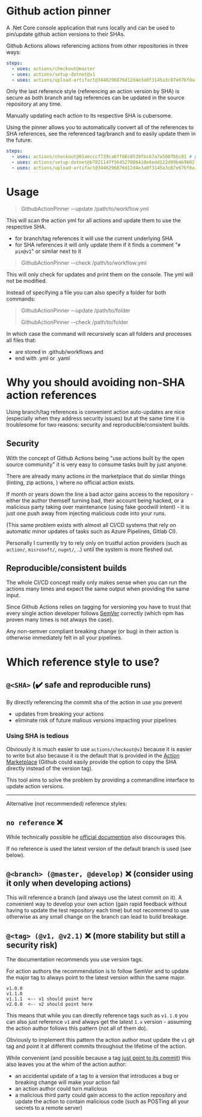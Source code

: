# Github action pinner

A .Net Core console application that runs locally and can be used to pin/update github action versions to their SHAs.

Github Actions allows referencing actions from other repositories in three ways:

``` yml
steps:
  - uses: actions/checkout@master
  - uses: actions/setup-dotnet@v1
  - uses: actions/upload-artifact@3446296876d12d4e3a0f3145a3c87e67bf0a16b5
```

Only the last reference style (referencing an action version by SHA) is secure as both branch and tag references can be updated in the source repository at any time.

Manually updating each action to its respective SHA is cubersome.

Using the pinner allows you to automatically convert all of the references to SHA references, see the referenced tag/branch and to easily update them in the future:

``` yml
steps:
  - uses: actions/checkout@01aecccf739ca6ff86c0539fbc67a7a5007bbc81 # pin@master
  - uses: actions/setup-dotnet@b7821147f564527086410e8edd122d89b4b9602f # pin@v1
  - uses: actions/upload-artifact@3446296876d12d4e3a0f3145a3c87e67bf0a16b5
```

# Usage

> GithubActionPinner --update /path/to/workflow.yml

This will scan the action yml for all actions and update them to use the respective SHA.

* for branch/tag references it will use the current underlying SHA
* for SHA references it will only update them if it finds a comment "`# pin@v1`" or similar next to it

> GithubActionPinner --check /path/to/workflow.yml

This will only check for updates and print them on the console. The yml will not be modified.

Instead of specifying a file you can also specify a folder for both commands:

> GithubActionPinner --update /path/to/folder
>
> GithubActionPinner --check /path/to/folder

In which case the command will recursively scan all folders and processes all files that:

* are stored in .github/workflows and
* end with .yml or .yaml


# Why you should avoiding non-SHA action references

Using branch/tag references is convenient action auto-updates are nice (especially when they address security issues) but at the same time it is troublesome for two reasons: security and reproducible/consistent builds.

## Security

With the concept of Github Actions being "use actions built by the open source community" it is very easy to consume tasks built by just anyone.

There are already many actions in the marketplace that do similar things (linting, zip actions, ) where no official action exists.

If month or years down the line a bad actor gains access to the repository - either the author themself turning bad, their account being hacked, or a malicious party taking over maintenance (using fake goodwill intent) - it is just one push away from injecting malicious code into your runs.

(This same problem exists with almost all CI/CD systems that rely on automatic minor updates of tasks such as Azure Pipelines, Gitlab CI).

Personally I currently try to rely only on trustful action providers (such as `action/`, `microsoft/`, `nuget/`, ..) until the system is more fleshed out.

## Reproducible/consistent builds

The whole CI/CD concept really only makes sense when you can run the actions many times and expect the same output when providing the same input.

Since Github Actions relies on tagging for versioning you have to trust that every single action developer follows [SemVer](https://semver.org) correctly (which npm has proven many times is not always the case).

Any non-semver compliant breaking change (or bug) in their action is otherwise immediately felt in all your pipelines.

# Which reference style to use?

## `@<SHA>` (✔️ safe and reproducible runs)

By directly referencing the commit sha of the action in use you prevent

* updates from breaking your actions
* eliminate risk of future malious versions impacting your pipelines

### Using SHA is tedious

Obviously it is much easier to use `actions/checkout@v2` because it is easier to write but also because it is the default that is provided in the [Action Marketplace](https://github.com/marketplace/actions/upload-artifact) (Github could easily provide the option to copy the SHA directly instead of the version tag).

This tool aims to solve the problem by providing a commandline interface to update action versions.


___
Alternative (not recommended) reference styles:

## `no reference` ❌

While technically possible he [official documention](https://help.github.com/en/actions/reference/workflow-syntax-for-github-actions#jobsjob_idstepsuses) also discourages this.

If no reference is used the latest version of the default branch is used (see below).

## `@<branch> (@master, @develop)` ❌ (consider using it only when developing actions)

This will reference a branch (and always use the latest commit on it). A convenient way to develop your own action (gain rapid feedback without having to update the test repository each time) but not recommend to use otherwise as any small change on the branch can lead to build breakage.

## `@<tag> (@v1, @v2.1)` ❌ (more stability but still a security risk)

The documentation recommends you use version tags.

For action authors the recommendation is to follow SemVer and to update the major tag to always point to the latest version within the same major.

```
v1.0.0
v1.1.0
v1.1.1  <-- v1 should point here
v2.0.0  <-- v2 should point here
```

This means that while you can directly reference tags such as `v1.1.0` you can also just reference `v1` and always get the latest `1.x` version - assuming the action author follows this pattern (not all of them do).

Obviously to implement this pattern the action author must update the `v1` git tag and point it at different commits throughout the lifetime of the action.

While convenient (and possible because a tag [just point to its commit](https://git-scm.com/book/en/v2/Git-Basics-Tagging)) this also leaves you at the whim of the action author:

* an accidental update of a tag to a version that introduces a bug or breaking change will make your action fail
* an action author could turn malicious
* a malicious third party could gain access to the action repository and update the action to contain malicious code (such as POSTing all your secrets to a remote server)
